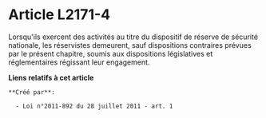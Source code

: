 # Article L2171-4

Lorsqu'ils exercent des activités au titre du dispositif de réserve de sécurité nationale, les réservistes demeurent, sauf
dispositions contraires prévues par le présent chapitre, soumis aux dispositions législatives et réglementaires régissant
leur engagement.

**Liens relatifs à cet article**

	**Créé par**:

	  - Loi n°2011-892 du 28 juillet 2011 - art. 1
